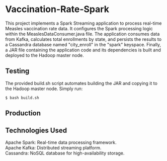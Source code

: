 # Vaccination-Rate-Spark
This project implements a Spark Streaming application to process real-time Measles vaccination rate data. It configures the Spark processing logic within the MeaslesDataConsumer.java file. The application consumes data from Kafka, calculates total enrollments by state, and persists the results to a Cassandra database named "city_enroll" in the "spark" keyspace. Finally, a JAR file containing the application code and its dependencies is built and deployed to the Hadoop master node.

## Testing
The provided build.sh script automates building the JAR and copying it to the Hadoop master node. Simply run:

```
$ bash build.sh
```

## Production


## Technologies Used
Apache Spark: Real-time data processing framework.<br/>
Apache Kafka: Distributed streaming platform.<br/>
Cassandra: NoSQL database for high-availability storage.<br/>
